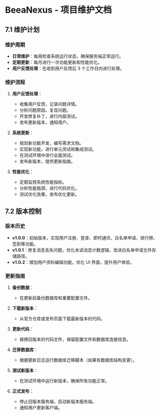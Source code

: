 # BeeaNexus - 项目维护文档

## 7.1 维护计划

### 维护周期
- **日常维护**：每周检查系统运行状态，确保服务端正常运行。
- **定期更新**：每月进行一次功能更新和性能优化。
- **用户反馈处理**：在收到用户反馈后 3 个工作日内进行处理。

### 维护流程
1. **用户反馈处理**：
   - 收集用户反馈，记录问题详情。
   - 分析问题原因，复现问题。
   - 开发修复补丁，进行内部测试。
   - 发布更新版本，通知用户。

2. **系统更新**：
   - 规划新功能开发，编写需求文档。
   - 实现新功能，进行单元测试和集成测试。
   - 在测试环境中进行全面测试。
   - 发布新版本，提供更新指南。

3. **性能优化**：
   - 定期监控系统性能指标。
   - 分析性能瓶颈，进行代码优化。
   - 测试优化效果，发布优化更新。

## 7.2 版本控制

### 版本历史
- **v1.0.0**：初始版本，实现用户注册、登录、即时通讯、白名单申请、排行榜、签到等功能。
- **v1.0.1**：修复消息丢失问题，优化未读消息计数逻辑，改进白名单申请文件存储路径。
- **v1.0.2**：增加用户资料编辑功能，优化 UI 界面，提升用户体验。

### 更新指南
1. **备份数据**：
   - 在更新前备份数据库和重要配置文件。

2. **下载新版本**：
   - 从官方仓库或发布页面下载最新版本的代码。

3. **更新代码**：
   - 替换旧版本的代码文件，保留配置文件和数据库连接信息。

4. **迁移数据库**：
   - 根据更新日志运行数据库迁移脚本（如果有数据库结构变更）。

5. **测试新版本**：
   - 在测试环境中运行新版本，确保所有功能正常。

6. **正式发布**：
   - 停止旧版本服务端，启动新版本服务端。
   - 通知用户更新客户端。

